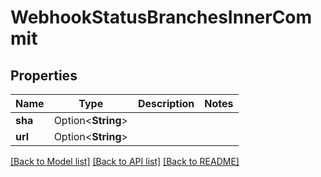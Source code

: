 # WebhookStatusBranchesInnerCommit

## Properties

Name | Type | Description | Notes
------------ | ------------- | ------------- | -------------
**sha** | Option<**String**> |  | 
**url** | Option<**String**> |  | 

[[Back to Model list]](../README.md#documentation-for-models) [[Back to API list]](../README.md#documentation-for-api-endpoints) [[Back to README]](../README.md)


